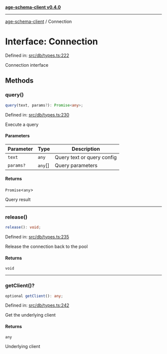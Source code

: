 [**age-schema-client v0.4.0**](../index.md)

***

[age-schema-client](../index.md) / Connection

# Interface: Connection

Defined in: [src/db/types.ts:222](https://github.com/standardbeagle/ageSchemaClient/blob/main/src/db/types.ts#L222)

Connection interface

## Methods

### query()

```ts
query(text, params?): Promise<any>;
```

Defined in: [src/db/types.ts:230](https://github.com/standardbeagle/ageSchemaClient/blob/main/src/db/types.ts#L230)

Execute a query

#### Parameters

| Parameter | Type | Description |
| ------ | ------ | ------ |
| `text` | `any` | Query text or query config |
| `params?` | `any`[] | Query parameters |

#### Returns

`Promise`\<`any`\>

Query result

***

### release()

```ts
release(): void;
```

Defined in: [src/db/types.ts:235](https://github.com/standardbeagle/ageSchemaClient/blob/main/src/db/types.ts#L235)

Release the connection back to the pool

#### Returns

`void`

***

### getClient()?

```ts
optional getClient(): any;
```

Defined in: [src/db/types.ts:242](https://github.com/standardbeagle/ageSchemaClient/blob/main/src/db/types.ts#L242)

Get the underlying client

#### Returns

`any`

Underlying client
